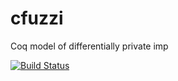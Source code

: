 # cfuzzi
Coq model of differentially private imp

[![Build Status](https://travis-ci.org/hengchu/cfuzzi.svg?branch=master)](https://travis-ci.org/hengchu/cfuzzi)
